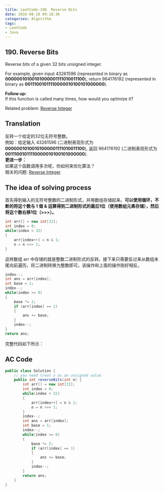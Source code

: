 ```yaml
---
title: LeetCode-190. Reverse Bits  
date: 2016-08-18 09:18:36  
categories: Algorithm  
tags:  
- LeetCode  
- Java  
---
```


## 190. Reverse Bits  

Reverse bits of a given 32 bits unsigned integer.

For example, given input 43261596 (represented in binary as **00000010100101000001111010011100**), return 964176192 (represented in binary as **00111001011110000010100101000000**).

**Follow up:**  
If this function is called many times, how would you optimize it?

Related problem: [Reverse Integer](https://leetcode.com/problems/reverse-integer/)

## Translation

反转一个给定的32位无符号整数。  
例如：给定输入 43261596 (二进制表现形式为 **00000010100101000001111010011100**), 返回 964176192 (二进制表现形式为 **00111001011110000010100101000000**).  
**更进一步：**  
如果这个函数调用多次呢，你如何来优化算法？  
相关的问题: [Reverse Integer](https://leetcode.com/problems/reverse-integer/)

## The idea of solving process

首先得到输入的无符号整数的二进制形式，并用数组存储起来。**可以使用循环，不断的将这个数与 1 做 & 运算得到二进制形式的最后1位（使用数组元素存储），然后将这个数右移1位（>>>）。**

```java
int arr[] = new int[32];
int index = 0;
while(index < 32)
{
	arr[index++] = n & 1;
	n = n >>> 1;
}
```

这样数组 arr 中存储的就是整数二进制形式的反转。接下来只需要反过来从数组末尾向前遍历，将二进制转换为整数即可。该操作和上面的操作刚好相反。

```java
index--;
int ans = arr[index];
int base = 1;
index--;
while(index >= 0)
{
	base *= 2;
	if (arr[index] == 1)
	{
		ans += base;
	}
	index--;
}
return ans;
```

完整代码如下所示：

## AC Code

```java
public class Solution {
    // you need treat n as an unsigned value
    public int reverseBits(int n) {
        int arr[] = new int[32];
    	int index = 0;
    	while(index < 32)
    	{
    		arr[index++] = n & 1;
    		n = n >>> 1; 
    	}
    	index--;
    	int ans = arr[index];
    	int base = 1;
    	index--;
    	while(index >= 0)
    	{
    		base *= 2;
    		if (arr[index] == 1)
    		{
    			ans += base;
    		}
    		index--;
    	}
    	return ans;
    }
}
```
